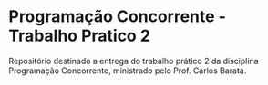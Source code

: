 # Programação Concorrente - Trabalho Pratico 2

Repositório destinado a entrega do trabalho prático 2 da disciplina Programação Concorrente, ministrado pelo Prof. Carlos Barata. 
